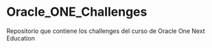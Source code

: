 # Oracle_ONE_Challenges
Repositorio que contiene los challenges del curso de Oracle One Next Education
